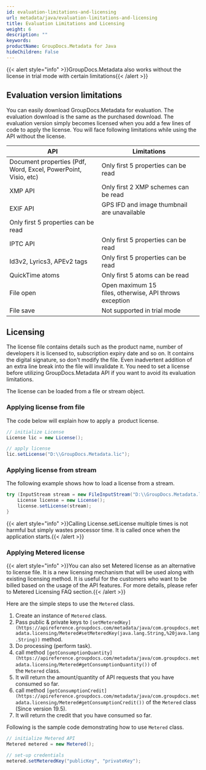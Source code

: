 ```yaml
---
id: evaluation-limitations-and-licensing
url: metadata/java/evaluation-limitations-and-licensing
title: Evaluation Limitations and Licensing
weight: 6
description: ""
keywords: 
productName: GroupDocs.Metadata for Java
hideChildren: False
---
```

{{< alert style="info" >}}GroupDocs.Metadata also works without the license in trial mode with certain limitations{{< /alert >}}

## Evaluation version limitations

You can easily download GroupDocs.Metadata for evaluation. The evaluation download is the same as the purchased download. The evaluation version simply becomes licensed when you add a few lines of code to apply the license. You will face following limitations while using the API without the license.  

| API | Limitations |
| --- | --- |
| Document properties (Pdf, Word, Excel, PowerPoint, Visio, etc) | Only first 5 properties can be read |
| XMP API | Only first 2 XMP schemes can be read |
| EXIF API | GPS IFD and image thumbnail are unavailable  
Only first 5 properties can be read |
| IPTC API | Only first 5 properties can be read |
| Id3v2, Lyrics3, APEv2 tags | Only first 5 properties can be read |
| QuickTime atoms | Only first 5 atoms can be read |
| File open | Open maximum 15 files, otherwise, API throws exception |
| File save | Not supported in trial mode |

## Licensing 

The license file contains details such as the product name, number of developers it is licensed to, subscription expiry date and so on. It contains the digital signature, so don't modify the file. Even inadvertent addition of an extra line break into the file will invalidate it. You need to set a license before utilizing GroupDocs.Metadata API if you want to avoid its evaluation limitations. 

The license can be loaded from a file or stream object.

### Applying license from file

The code below will explain how to apply a  product license.

```csharp
// initialize License
License lic = new License();

// apply license
lic.setLicense("D:\\GroupDocs.Metadata.lic");

```

### Applying license from stream

The following example shows how to load a license from a stream.

```csharp
try (InputStream stream = new FileInputStream("D:\\GroupDocs.Metadata.lic")) {
	License license = new License();
	license.setLicense(stream);
}
```

{{< alert style="info" >}}Calling License.setLicense multiple times is not harmful but simply wastes processor time. It is called once when the application starts.{{< /alert >}}

### Applying Metered license

{{< alert style="info" >}}You can also set Metered license as an alternative to license file. It is a new licensing mechanism that will be used along with existing licensing method. It is useful for the customers who want to be billed based on the usage of the API features. For more details, please refer to Metered Licensing FAQ section.{{< /alert >}}

Here are the simple steps to use the `Metered` class.

1.  Create an instance of `Metered` class.
2.  Pass public & private keys to `[setMeteredKey](https://apireference.groupdocs.com/metadata/java/com.groupdocs.metadata.licensing/Metered#setMeteredKey(java.lang.String,%20java.lang.String))` method.
3.  Do processing (perform task).
4.  call method `[getConsumptionQuantity](https://apireference.groupdocs.com/metadata/java/com.groupdocs.metadata.licensing/Metered#getConsumptionQuantity())` of the `Metered` class.
5.  It will return the amount/quantity of API requests that you have consumed so far.
6.  call method `[getConsumptionCredit](https://apireference.groupdocs.com/metadata/java/com.groupdocs.metadata.licensing/Metered#getConsumptionCredit())` of the `Metered` class (Since version 19.5).
7.  It will return the credit that you have consumed so far.

Following is the sample code demonstrating how to use `Metered` class.

```csharp
// initialize Metered API
Metered metered = new Metered();

// set-up credentials
metered.setMeteredKey("publicKey", "privateKey");

```
